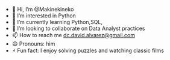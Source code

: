 - 👋 Hi, I’m @Makinekineko
- 👀 I’m interested in Python 
- 🌱 I’m currently learning Python,SQL, 
- 💞️ I’m looking to collaborate on Data Analyst practices
- 📫 How to reach me dc.david.alvarez@gmail.com
- 😄 Pronouns: him
- ⚡ Fun fact: I enjoy solving puzzles and watching classic films

<!---
Makinekineko/Makinekineko is a ✨ special ✨ repository because its `README.md` (this file) appears on your GitHub profile.
You can click the Preview link to take a look at your changes.
--->

